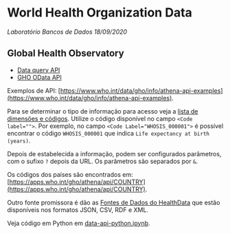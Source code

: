 # World Health Organization Data
*Laboratório Bancos de Dados 18/09/2020*

## Global Health Observatory

* [Data query API](https://apps.who.int/gho/data/node.resources.api)
* [GHO OData API ](https://www.who.int/data/gho/info/gho-odata-api)

Exemplos de API: [https://www.who.int/data/gho/info/athena-api-examples](https://www.who.int/data/gho/info/athena-api-examples).

Para se determinar o tipo de informação para acesso veja a [lista de dimensões e códigos](https://apps.who.int/gho/athena/api/GHO). Utilize o código disponível no campo `<Code label="">`. Por exemplo, no campo `<Code Label="WHOSIS_000001">` é possível encontrar o código `WHOSIS_000001` que indica `Life expectancy at birth (years)`.

Depois de estabelecida a informação, podem ser configurados parâmetros, com o sufixo `?` depois da URL. Os parâmetros são separados por `&`.

Os códigos dos países são encontrados em: [https://apps.who.int/gho/athena/api/COUNTRY](https://apps.who.int/gho/athena/api/COUNTRY).

Outro fonte promissora é dão as [Fontes de Dados do HealthData](https://healthdata.gov/search/type/dataset) que estão disponíveis nos formatos JSON, CSV, RDF e XML.

Veja código em Python em [data-api-python.ipynb](data-api-python.ipynb).